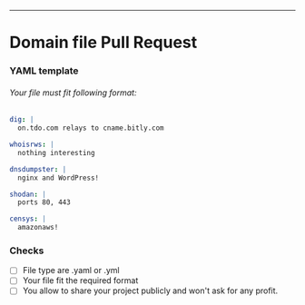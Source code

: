 ---
# Domain file Pull Request 
### YAML template
###### Your file must fit following format:
```yaml    
dig: |
  on.tdo.com relays to cname.bitly.com

whoisrws: |
  nothing interesting

dnsdumpster: |
  nginx and WordPress!

shodan: |
  ports 80, 443

censys: |
  amazonaws!
```       
### Checks
- [ ] File type are .yaml or .yml
- [ ] Your file fit the required format 
- [ ] You allow to share your project publicly and won't ask for any profit.
